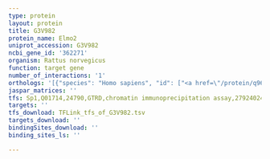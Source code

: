 ```yaml
---
type: protein
layout: protein
title: G3V982
protein_name: Elmo2
uniprot_accession: G3V982
ncbi_gene_id: '362271'
organism: Rattus norvegicus
function: target gene
number_of_interactions: '1'
orthologs: '[{"species": "Homo sapiens", "id": ["<a href=\"/protein/q96jj3\">Q96JJ3</a>"]}, {"species": "Danio rerio", "id": ["A0A140LGQ0"]}, {"species": "Mus musculus", "id": ["<a href=\"/protein/q8bhl5\">Q8BHL5</a>"]}, {"species": "Caenorhabditis elegans", "id": ["V5Z1T2"]}, {"species": "Drosophila melanogaster", "id": ["<a href=\"/protein/q9vkb2\">Q9VKB2</a>"]}]'
jaspar_matrices: ''
tfs: Sp1,Q01714,24790,GTRD,chromatin immunoprecipitation assay,27924024%5Buid%5D,No
targets: ''
tfs_download: TFLink_tfs_of_G3V982.tsv
targets_download: ''
bindingSites_download: ''
binding_sites_ls: ''

---
```

